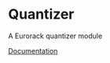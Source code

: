 # Quantizer

A Eurorack quantizer module

[Documentation](https://pigatron-industries.github.io/xen_quantizer/)